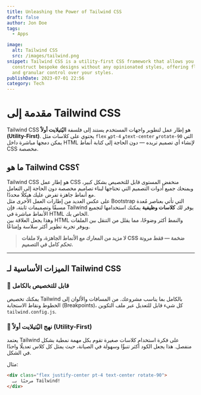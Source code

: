```yaml
---
title: Unleashing the Power of Tailwind CSS
draft: false
author: Jon Doe
tags:
  - Apps

image:
  alt: Tailwind CSS
  src: /images/tailwind.png
snippet: Tailwind CSS is a utility-first CSS framework that allows you to
  construct bespoke designs without any opinionated styles, offering flexibility
  and granular control over your styles.
publishDate: 2023-07-01 22:56
category: Tech
---
```


# مقدمة إلى Tailwind CSS

Tailwind CSS هو إطار عمل لتطوير واجهات المستخدم يستند إلى فلسفة **اليُتيلايت أولاً (Utility-First)**. يحتوي على كلاسات مثل `flex` و`pt-4` و`text-center` و`rotate-90` التي يمكن دمجها مباشرة داخل HTML لإنشاء أي تصميم تريده — دون الحاجة إلى كتابة أنماط CSS مخصصة.

## ما هو Tailwind CSS؟

Tailwind CSS هو إطار عمل CSS منخفض المستوى قابل للتخصيص بشكل كبير، ويمنحك جميع أدوات التصميم التي تحتاجها لبناء تصاميم مخصصة دون الحاجة إلى التعامل مع أنماط جاهزة تفرض عليك هيكلًا محددًا.  
على عكس العديد من إطارات العمل الأخرى مثل Bootstrap التي تأتي بعناصر مُعدة مسبقًا وتصميمات ثابتة، فإن Tailwind يوفر لك **كلاسات وظيفية** يمكنك استخدامها لتجميع الأنماط مباشرة في HTML الخاص بك.  
وهذا يجعل العلاقة بين HTML والنمط أكثر وضوحًا، مما يقلل من التنقل بين الملفات ويوفر تجربة تطوير أكثر سلاسة وإمتاعًا.

> **لا مزيد من المعارك مع الأنماط الجاهزة، ولا ملفات CSS ضخمة — فقط مرونة تحكم كامل في التصميم.**

---

## الميزات الأساسية لـ Tailwind CSS

### 🔧 قابل للتخصيص بالكامل

يمكنك تخصيص Tailwind بالكامل بما يناسب مشروعك. من المسافات والألوان إلى الخطوط ونقاط الاستجابة (Breakpoints)، كل شيء قابل للتعديل عبر ملف التكوين `tailwind.config.js`.

### 🧩 نهج اليُتيلايت أولاً (Utility-First)

يعتمد Tailwind على فكرة استخدام كلاسات صغيرة تقوم بكل مهمة نمطية بشكل منفصل. هذا يجعل الكود أكثر تنبؤًا وسهولة في الصيانة، حيث يمثل كل كلاس تعديلًا واحدًا في الشكل.

مثال:
```html
<div class="flex justify-center pt-4 text-center rotate-90">
  مرحبًا بـ Tailwind!
</div>